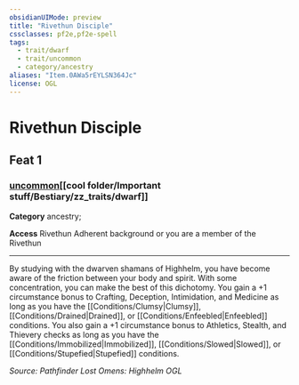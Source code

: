 ```yaml
---
obsidianUIMode: preview
title: "Rivethun Disciple"
cssclasses: pf2e,pf2e-spell
tags:
  - trait/dwarf
  - trait/uncommon
  - category/ancestry
aliases: "Item.0AWa5rEYLSN364Jc"
license: OGL
---
```

# Rivethun Disciple
## Feat 1
### [uncommon](cool%20folder/Important%20stuff/Bestiary/zz_traits/uncommon.md "Uncommon Rarity Trait")[[cool folder/Important stuff/Bestiary/zz_traits/dwarf]]

**Category** ancestry; 




**Access** Rivethun Adherent background or you are a member of the Rivethun

* * *

By studying with the dwarven shamans of Highhelm, you have become aware of the friction between your body and spirit. With some concentration, you can make the best of this dichotomy. You gain a +1 circumstance bonus to Crafting, Deception, Intimidation, and Medicine as long as you have the [[Conditions/Clumsy|Clumsy]], [[Conditions/Drained|Drained]], or [[Conditions/Enfeebled|Enfeebled]] conditions. You also gain a +1 circumstance bonus to Athletics, Stealth, and Thievery checks as long as you have the [[Conditions/Immobilized|Immobilized]], [[Conditions/Slowed|Slowed]], or [[Conditions/Stupefied|Stupefied]] conditions.

*Source: Pathfinder Lost Omens: Highhelm*
*OGL*
